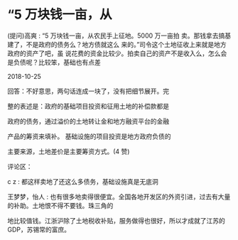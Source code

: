 # “5 万块钱一亩，从

(提问)高爽 : “5 万块钱一亩，从农民手上征地。5000 万一亩拍 卖。那钱拿去搞基建了，不是政府的债务么？地方债就这么 来的。”司令这个土地征收上来就是地方政府的资产了吧，虽 说花费的资金比较少。拍卖自己的资产不是收入么，怎么会 是负债呢？比较笨，基础也有点差

2018-10-25

回答：不好意思，两句话连成一块了，没有把细节展开。完

整的表述是：政府的基础项目投资和征用土地的补偿款都是

政府的债务，通过溢价的土地转让金和地方融资平台的金融

产品的筹资来填补。 基础设施的项目投资是地方政府负债的

主要来源，土地差价是主要筹资方式。(4 赞)

评论区：

c z : 都这样卖地了还这么多债务，基础设施真是无底洞

王梦梦，怡人 : 也有很多地卖得很便宜。全国各地开发区的外资引进，过去有大量的补助。土地恨不得不要钱。珠三角的

地比较值钱。江浙沪除了土地税收补贴，服务做得也很好，所以才成就了江苏的 GDP，苏锡常的富庶。